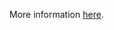More information [here](https://docs.bridgecrew.io/docs/ensure-aws-route-table-with-vpc-peering-does-not-contain-routes-overly-permissive-to-all-traffic).

